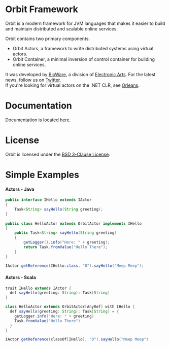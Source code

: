 Orbit Framework
=======

Orbit is a modern framework for JVM languages that makes it easier to build and maintain distributed and scalable online services.

Orbit contains two primary components:
-  Orbit Actors, a framework to write distributed systems using virtual actors.
-  Orbit Container, a minimal inversion of control container for building online services.

It was developed by [BioWare](http://www.bioware.com), a division of [Electronic Arts](http://www.ea.com). For the latest news, follow us on [Twitter](https://twitter.com/OrbitFramework). 
<br /> If you're looking for virtual actors on the .NET CLR, see [Orleans](https://github.com/dotnet/Orleans).

Documentation
=======

Documentation is located [here](http://orbit.bioware.com/).

License
=======
Orbit is licensed under the [BSD 3-Clause License](LICENSE).

Simple Examples
=======
#### Actors - Java
```java
public interface IHello extends IActor
{
    Task<String> sayHello(String greeting);
}
 
public class HelloActor extends OrbitActor implements IHello
{
    public Task<String> sayHello(String greeting)
    {
        getLogger().info("Here: " + greeting);
        return Task.fromValue("Hello There");
    }
}
 
IActor.getReference(IHello.class, "0").sayHello("Meep Meep");
```

#### Actors - Scala
```java
trait IHello extends IActor {
  def sayHello(greeting: String): Task[String]
}

class HelloActor extends OrbitActor[AnyRef] with IHello {
  def sayHello(greeting: String): Task[String] = {
    getLogger.info("Here: " + greeting)
    Task.fromValue("Hello There")
  }
}

IActor.getReference(classOf[IHello], "0").sayHello("Meep Meep")
```

